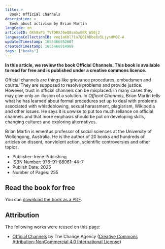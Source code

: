 ```yaml
---
title: >
  Book: Official Channels
description: >
  Book about activism by Brian Martin
langCode: en
articleID: GKh8xPb_TVfDRXJ6eQ8smbwEER_W50j2
languageCollectionID: veq1aXbl71a7QQIhBbe8v5LjysdMQZ-A
updatedTimestamp: 1655466952607
createdTimestamp: 1655466914969
tags: ["books"]
---
```


**In this article, we review the book Official Channels. This book is available to read for free and is published under a creative commons licence.**

Official channels are things like grievance procedures, ombudsmen and courts. They are supposed to resolve problems and provide justice. However, trust in official channels can be misplaced: in many cases they may give only an illusion of a solution. In _Official Channels,_ Brian Martin tells what he has learned about formal procedures set up to deal with problems associated with whistleblowing, sexual harassment, plagiarism, Wikipedia and other issues. He says it is unwise to put too much reliance on official channels and that more emphasis should be put on developing skills, changing cultures and exploring alternatives.

Brian Martin is emeritus professor of social sciences at the University of Wollongong, Australia. He is the author of 20 books and hundreds of articles on dissent, nonviolent action, scientific controversies and other topics.

-   Publisher: Irene Publishing
-   ISBN Number: 978–91–88061–44–7
-   Publish Date: 2025
-   Number of Pages: 255

## Read the book for free

You can [download the book as a PDF](https://www.bmartin.cc/pubs/20oc/index.html).

## Attribution

The following works were reused on this page:

-   [Official Channels](https://thechangeagency.org/official-channels/) by The Change Agency ([Creative Commons Attribution-NonCommercial 4.0 International License](http://creativecommons.org/licenses/by-nc/4.0/))